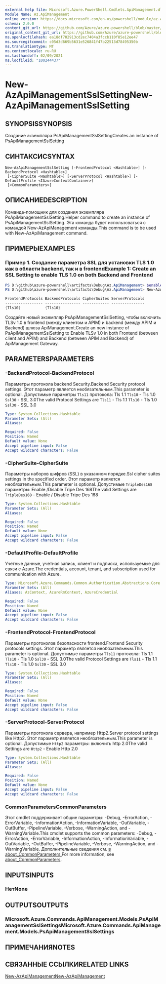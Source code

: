 ```yaml
---
external help file: Microsoft.Azure.PowerShell.Cmdlets.ApiManagement.dll-Help.xml
Module Name: Az.ApiManagement
online version: https://docs.microsoft.com/en-us/powershell/module/az.apimanagement/new-azapimanagementsslsetting
schema: 2.0.0
content_git_url: https://github.com/Azure/azure-powershell/blob/master/src/ApiManagement/ApiManagement/help/New-AzApiManagementSslSetting.md
original_content_git_url: https://github.com/Azure/azure-powershell/blob/master/src/ApiManagement/ApiManagement/help/New-AzApiManagementSslSetting.md
ms.openlocfilehash: ea18df702913cd2ec7404a3fccb110f85e12ee47
ms.sourcegitcommit: c05d3d669b5631e526841f47b22513d78495350b
ms.translationtype: MT
ms.contentlocale: ru-RU
ms.lasthandoff: 02/09/2021
ms.locfileid: "100244437"
---
```

# <span data-ttu-id="2a1a2-101">New-AzApiManagementSslSetting</span><span class="sxs-lookup"><span data-stu-id="2a1a2-101">New-AzApiManagementSslSetting</span></span>

## <span data-ttu-id="2a1a2-102">SYNOPSIS</span><span class="sxs-lookup"><span data-stu-id="2a1a2-102">SYNOPSIS</span></span>
<span data-ttu-id="2a1a2-103">Создание экземпляра PsApiManagementSslSetting</span><span class="sxs-lookup"><span data-stu-id="2a1a2-103">Creates an instance of PsApiManagementSslSetting</span></span>

## <span data-ttu-id="2a1a2-104">СИНТАКСИС</span><span class="sxs-lookup"><span data-stu-id="2a1a2-104">SYNTAX</span></span>

```
New-AzApiManagementSslSetting [-FrontendProtocol <Hashtable>] [-BackendProtocol <Hashtable>]
 [-CipherSuite <Hashtable>] [-ServerProtocol <Hashtable>] [-DefaultProfile <IAzureContextContainer>]
 [<CommonParameters>]
```

## <span data-ttu-id="2a1a2-105">ОПИСАНИЕ</span><span class="sxs-lookup"><span data-stu-id="2a1a2-105">DESCRIPTION</span></span>
<span data-ttu-id="2a1a2-106">Команда-помощник для создания экземпляра PsApiManagementSslSetting.</span><span class="sxs-lookup"><span data-stu-id="2a1a2-106">Helper command to create an instance of PsApiManagementSslSetting.</span></span>
<span data-ttu-id="2a1a2-107">Эта команда будет использоваться с командой New-AzApiManagement команды.</span><span class="sxs-lookup"><span data-stu-id="2a1a2-107">This command is to be used with New-AzApiManagement command.</span></span>

## <span data-ttu-id="2a1a2-108">ПРИМЕРЫ</span><span class="sxs-lookup"><span data-stu-id="2a1a2-108">EXAMPLES</span></span>

### <span data-ttu-id="2a1a2-109">Пример 1. Создание параметра SSL для установки TLS 1.0 как в области backend, так и в frontend</span><span class="sxs-lookup"><span data-stu-id="2a1a2-109">Example 1: Create an SSL Setting to enable TLS 1.0 on both Backend and Frontend</span></span>
```powershell
PS D:\github\azure-powershell\artifacts\Debug\Az.ApiManagement> $enableTls=@{"Tls10" = "True"}
PS D:\github\azure-powershell\artifacts\Debug\Az.ApiManagement> New-AzApiManagementSslSetting -FrontendProtocol $enableTls -BackendProtocol $enableTls

FrontendProtocols BackendProtocols CipherSuites ServerProtocols
----------------- ---------------- ------------ ---------------
{Tls10}           {Tls10}
```

<span data-ttu-id="2a1a2-110">Создайте новый экземпляр PsApiManagementSslSetting, чтобы включить TLSv 1.0 в frontend (между клиентом и APIM) и backend (между APIM и Backend) шлюза ApiManagement.</span><span class="sxs-lookup"><span data-stu-id="2a1a2-110">Create an new instance of PsApiManagementSslSetting to Enable TLSv 1.0 in both Frontend (between client and APIM) and Backend (between APIM and Backend) of ApiManagement Gateway.</span></span>

## <span data-ttu-id="2a1a2-111">PARAMETERS</span><span class="sxs-lookup"><span data-stu-id="2a1a2-111">PARAMETERS</span></span>

### <span data-ttu-id="2a1a2-112">-BackendProtocol</span><span class="sxs-lookup"><span data-stu-id="2a1a2-112">-BackendProtocol</span></span>
<span data-ttu-id="2a1a2-113">Параметры протокола backend Security.</span><span class="sxs-lookup"><span data-stu-id="2a1a2-113">Backend Security protocol settings.</span></span> <span data-ttu-id="2a1a2-114">Этот параметр является необязательным.</span><span class="sxs-lookup"><span data-stu-id="2a1a2-114">This parameter is optional.</span></span>
<span data-ttu-id="2a1a2-115">Допустимые параметры `Tls11` протокола: Tls 1.1 `Tls10` - Tls 1.0 `Ssl30` - SSL 3.0</span><span class="sxs-lookup"><span data-stu-id="2a1a2-115">The valid Protocol Settings are `Tls11` - Tls 1.1 `Tls10` - Tls 1.0 `Ssl30` - SSL 3.0</span></span>

```yaml
Type: System.Collections.Hashtable
Parameter Sets: (All)
Aliases:

Required: False
Position: Named
Default value: None
Accept pipeline input: False
Accept wildcard characters: False
```

### <span data-ttu-id="2a1a2-116">-CipherSuite</span><span class="sxs-lookup"><span data-stu-id="2a1a2-116">-CipherSuite</span></span>
<span data-ttu-id="2a1a2-117">Параметры наборов шифров (SSL) в указанном порядке.</span><span class="sxs-lookup"><span data-stu-id="2a1a2-117">Ssl cipher suites settings in the specified order.</span></span> <span data-ttu-id="2a1a2-118">Этот параметр является необязательным.</span><span class="sxs-lookup"><span data-stu-id="2a1a2-118">This parameter is optional.</span></span>
<span data-ttu-id="2a1a2-119">Допустимые `TripleDes168` параметры: Enable /Disable Tripe Des 168</span><span class="sxs-lookup"><span data-stu-id="2a1a2-119">The valid Settings are `TripleDes168` - Enable / Disable Tripe Des 168</span></span>

```yaml
Type: System.Collections.Hashtable
Parameter Sets: (All)
Aliases:

Required: False
Position: Named
Default value: None
Accept pipeline input: False
Accept wildcard characters: False
```

### <span data-ttu-id="2a1a2-120">-DefaultProfile</span><span class="sxs-lookup"><span data-stu-id="2a1a2-120">-DefaultProfile</span></span>
<span data-ttu-id="2a1a2-121">Учетные данные, учетная запись, клиент и подписка, используемые для связи с Azure.</span><span class="sxs-lookup"><span data-stu-id="2a1a2-121">The credentials, account, tenant, and subscription used for communication with Azure.</span></span>

```yaml
Type: Microsoft.Azure.Commands.Common.Authentication.Abstractions.Core.IAzureContextContainer
Parameter Sets: (All)
Aliases: AzContext, AzureRmContext, AzureCredential

Required: False
Position: Named
Default value: None
Accept pipeline input: False
Accept wildcard characters: False
```

### <span data-ttu-id="2a1a2-122">-FrontendProtocol</span><span class="sxs-lookup"><span data-stu-id="2a1a2-122">-FrontendProtocol</span></span>
<span data-ttu-id="2a1a2-123">Параметры протоколов безопасности frontend.</span><span class="sxs-lookup"><span data-stu-id="2a1a2-123">Frontend Security protocols settings.</span></span> <span data-ttu-id="2a1a2-124">Этот параметр является необязательным.</span><span class="sxs-lookup"><span data-stu-id="2a1a2-124">This parameter is optional.</span></span>
<span data-ttu-id="2a1a2-125">Допустимые параметры `Tls11` протокола: Tls 1.1 `Tls10` - Tls 1.0 `Ssl30` - SSL 3.0</span><span class="sxs-lookup"><span data-stu-id="2a1a2-125">The valid Protocol Settings are `Tls11` - Tls 1.1 `Tls10` - Tls 1.0 `Ssl30` - SSL 3.0</span></span>


```yaml
Type: System.Collections.Hashtable
Parameter Sets: (All)
Aliases:

Required: False
Position: Named
Default value: None
Accept pipeline input: False
Accept wildcard characters: False
```

### <span data-ttu-id="2a1a2-126">-ServerProtocol</span><span class="sxs-lookup"><span data-stu-id="2a1a2-126">-ServerProtocol</span></span>
<span data-ttu-id="2a1a2-127">Параметры протокола сервера, например Http2.</span><span class="sxs-lookup"><span data-stu-id="2a1a2-127">Server protocol settings like Http2.</span></span> <span data-ttu-id="2a1a2-128">Этот параметр является необязательным.</span><span class="sxs-lookup"><span data-stu-id="2a1a2-128">This parameter is optional.</span></span>
<span data-ttu-id="2a1a2-129">Допустимые `Http2` параметры: включить http 2.0</span><span class="sxs-lookup"><span data-stu-id="2a1a2-129">The valid Settings are `Http2` - Enable Http 2.0</span></span>

```yaml
Type: System.Collections.Hashtable
Parameter Sets: (All)
Aliases:

Required: False
Position: Named
Default value: None
Accept pipeline input: False
Accept wildcard characters: False
```

### <span data-ttu-id="2a1a2-130">CommonParameters</span><span class="sxs-lookup"><span data-stu-id="2a1a2-130">CommonParameters</span></span>
<span data-ttu-id="2a1a2-131">Этот cmdlet поддерживает общие параметры: -Debug, -ErrorAction, -ErrorVariable, -InformationAction, -InformationVariable, -OutVariable, -OutBuffer, -PipelineVariable, -Verbose, -WarningAction, and -WarningVariable.</span><span class="sxs-lookup"><span data-stu-id="2a1a2-131">This cmdlet supports the common parameters: -Debug, -ErrorAction, -ErrorVariable, -InformationAction, -InformationVariable, -OutVariable, -OutBuffer, -PipelineVariable, -Verbose, -WarningAction, and -WarningVariable.</span></span> <span data-ttu-id="2a1a2-132">Дополнительные сведения см. [в about_CommonParameters.](http://go.microsoft.com/fwlink/?LinkID=113216)</span><span class="sxs-lookup"><span data-stu-id="2a1a2-132">For more information, see [about_CommonParameters](http://go.microsoft.com/fwlink/?LinkID=113216).</span></span>

## <span data-ttu-id="2a1a2-133">INPUTS</span><span class="sxs-lookup"><span data-stu-id="2a1a2-133">INPUTS</span></span>

### <span data-ttu-id="2a1a2-134">Нет</span><span class="sxs-lookup"><span data-stu-id="2a1a2-134">None</span></span>

## <span data-ttu-id="2a1a2-135">OUTPUTS</span><span class="sxs-lookup"><span data-stu-id="2a1a2-135">OUTPUTS</span></span>

### <span data-ttu-id="2a1a2-136">Microsoft.Azure.Commands.ApiManagement.Models.PsApiManagementSslSettings</span><span class="sxs-lookup"><span data-stu-id="2a1a2-136">Microsoft.Azure.Commands.ApiManagement.Models.PsApiManagementSslSettings</span></span>

## <span data-ttu-id="2a1a2-137">ПРИМЕЧАНИЯ</span><span class="sxs-lookup"><span data-stu-id="2a1a2-137">NOTES</span></span>

## <span data-ttu-id="2a1a2-138">СВЯЗАННЫЕ ССЫЛКИ</span><span class="sxs-lookup"><span data-stu-id="2a1a2-138">RELATED LINKS</span></span>

[<span data-ttu-id="2a1a2-139">New-AzApiManagement</span><span class="sxs-lookup"><span data-stu-id="2a1a2-139">New-AzApiManagement</span></span>](./New-AzApiManagement.md)

